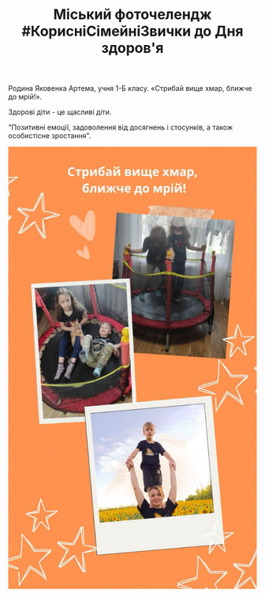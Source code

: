 ﻿---
title: "Міський фоточелендж #КорисніСімейніЗвички до Дня здоров'я"
---

Родина Яковенка Артема, учня 1-Б класу. «Стрибай вище хмар, ближче до мрій!».

Здорові діти - це щасливі діти.

"Позитивні емоції,  задоволення від досягнень і стосунків, а також  особистісне зростання".

![](1.jpg)